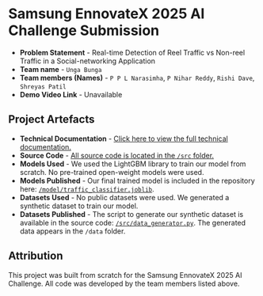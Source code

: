 # Samsung EnnovateX 2025 AI Challenge Submission

- **Problem Statement** - Real-time Detection of Reel Traffic vs Non-reel Traffic in a Social-networking Application
- **Team name** - `Unga Bunga`
- **Team members (Names)** - `P P L Narasimha`, `P Nihar Reddy`, `Rishi Dave`, `Shreyas Patil`
- **Demo Video Link** - Unavailable

## Project Artefacts

- **Technical Documentation** - [Click here to view the full technical documentation.](./docs/technical_documentation.md)
- **Source Code** - [All source code is located in the `/src` folder.](./src)
- **Models Used** - We used the LightGBM library to train our model from scratch. No pre-trained open-weight models were used.
- **Models Published** - Our final trained model is included in the repository here: [`/model/traffic_classifier.joblib`](./model/traffic_classifier.joblib).
- **Datasets Used** - No public datasets were used. We generated a synthetic dataset to train our model.
- **Datasets Published** - The script to generate our synthetic dataset is available in the source code: [`/src/data_generator.py`](./src/data_generator.py). The generated data appears in the `/data` folder.

## Attribution

This project was built from scratch for the Samsung EnnovateX 2025 AI Challenge. All code was developed by the team members listed above.
